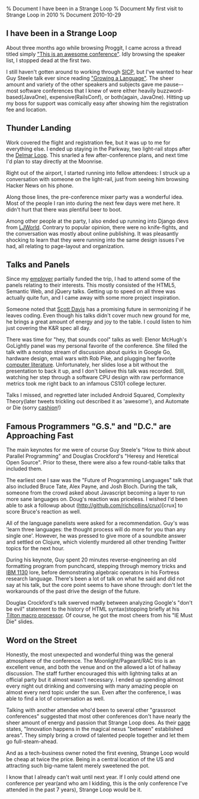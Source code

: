 % Document I have been in a Strange Loop
% Document My first visit to Strange Loop in 2010
% Document 2010-10-29

## I have been in a Strange Loop

About three months ago while browsing Proggit, I came across a thread titled simply ["This is an awesome conference"](http://www.reddit.com/r/programming/comments/cp60q/this_is_an_awesome_conference/). Idly browsing the speaker list, I stopped dead at the first two.

I still haven't gotten around to working through [SICP](http://mitpress.mit.edu/sicp/), but I've wanted to hear Guy Steele talk ever since reading ["Growing a Language"](http://video.google.com/videoplay?docid=-8860158196198824415). The sheer amount and variety of the other speakers and subjects gave me pause--most software conferences that I knew of were either heavily buzzword-based(JavaOne), expensive(RailsConf), or both(again, JavaOne). Hitting up my boss for support was comically easy after showing him the registration fee and location.
## Thunder Landing

Work covered the flight and registration fee, but it was up to me for everything else. I ended up staying in the Parkway, two light-rail stops after the [Delmar Loop](http://visittheloop.com/). This snarled a few after-conference plans, and next time I'd plan to stay directly at the Moonrise.

Right out of the airport, I started running into fellow attendees: I struck up a conversation with someone on the light-rail, just from seeing him browsing Hacker News on his phone.

Along those lines, the pre-conference mixer party was a wonderful idea. Most of the people I ran into during the next few days were met here. It didn't hurt that there was plentiful beer to boot.

Among other people at the party, I also ended up running into Django devs from [LJWorld](http://www2.ljworld.com/). Contrary to popular opinion, there were no knife-fights, and the conversation was mostly about online publishing. It was pleasantly shocking to learn that they were running into the same design issues I've had, all relating to page-layout and organization.

## Talks and Panels

Since my [employer](http://www.yakima-herald.com) partially funded the trip, I had to attend some of the panels relating to their interests. This mostly consisted of the HTML5, Semantic Web, and jQuery talks. Getting up to speed on all three was actually quite fun, and I came away with some more project inspiration.

Someone noted that [Scott Davis](http://thirstyhead.com/) has a promising future in sermonizing if he leaves coding. Even though his talks didn't cover much new ground for me, he brings a great amount of energy and joy to the table. I could listen to him just covering the K&amp;R spec all day.

There was time for "hey, that sounds cool" talks as well: Elenor McHugh's GoLightly panel was my personal favorite of the conference. She filled the talk with a nonstop stream of discussion about quirks in Google Go, hardware design, email wars with Rob Pike, and plugging her favorite [computer literature](http://www.amazon.com/Programming-Languages-Samuel-N-Kamin/dp/0201068249). Unfortunately, her slides lose a bit without the presentation to back it up, and I don't believe this talk was recorded. Still, watching her step through a software CPU design with raw performance metrics took me right back to an infamous CS101 college lecturer.

Talks I missed, and regretted later included Android Squared, Complexity Theory(later tweets trickling out described it as 'awesome'), and Automate or Die (sorry [cashion](http://twitter.com/cashion)!)

## Famous Programmers "G.S." and "D.C." are Approaching Fast

The main keynotes for me were of course Guy Steele's "How to think about Parallel Programming" and Douglas Crockford's "Heresy and Heretical Open Source". Prior to these, there were also a few round-table talks that included them.

The earliest one I saw was the "Future of Programming Languages" talk that also included Bruce Tate, Alex Payne, and Josh Bloch. During the talk, someone from the crowd asked about Javascript becoming a layer to run more sane languages on. Doug's reaction was priceless. I wished I'd been able to ask a followup about (http://github.com/richcollins/crux)[crux] to score Bruce's reaction as well.

All of the language panelists were asked for a recommendation. Guy's was 'learn three languages: the thought process will do more for you than any single one'. However, he was pressed to give more of a soundbite answer and settled on Clojure, which violently murdered all other trending Twitter topics for the next hour.

During his keynote, Guy spent 20 minutes reverse-engineering an old formatting program from punchcard, stepping through memory tricks and [IBM 1130](http://en.wikipedia.org/wiki/IBM_1130) lore, before demonstrating algebraic operators in his Fortress research language. There's been a lot of talk on what he said and did not say at his talk, but the core point seems to have shone through: don't let the workarounds of the past drive the design of the future.

Douglas Crockford's talk swerved madly between analyzing Google's "don't be evil" statement to the history of HTML syntax(stopping briefly at his [Tilton macro processor](http://www.crockford.com/tilton/tilton.html). Of course, he got the most cheers from his "IE Must Die" slides.

## Word on the Street

Honestly, the most unexpected and wonderful thing was the general atmosphere of the conference. The Moonlight/Pageant/RAC trio is an excellent venue, and both the venue and on the allowed a lot of hallway discussion. The staff further encouraged this with lightning talks at an official party but it almost wasn't necessary. I ended up spending almost every night out drinking and conversing with many amazing people on almost every nerd topic under the sun. Even after the conference, I was able to find a lot of conversation as well.

Talking with another attendee who'd been to several other "grassroot conferences" suggested that most other conferences don't have nearly the sheer amount of energy and passion that Strange Loop does. As their [page](http://strangeloop2010.com/) states, "Innovation happens in the magical nexus "between" established areas". They simply bring a crowd of talented people together and let them go full-steam-ahead.

And as a tech-business owner noted the first evening, Strange Loop would be cheap at twice the price. Being in a central location of the US and attracting such big-name talent merely sweetened the pot.

I know that I already can't wait until next year. If I only could attend one conference per year(and who am I kidding, this is the only conference I've attended in the past 7 years), Strange Loop would be it.

